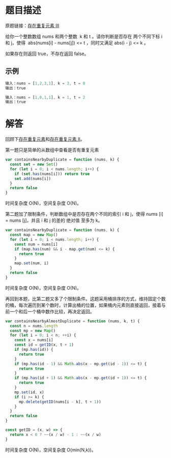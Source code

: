 # 题目描述

原题链接：[存在重复元素 III](https://leetcode-cn.com/problems/contains-duplicate-iii/)

给你一个整数数组 nums 和两个整数  k 和 t 。请你判断是否存在 两个不同下标 i 和 j，使得  abs(nums[i] - nums[j]) <= t ，同时又满足 abs(i - j) <= k 。

如果存在则返回 true，不存在返回 false。

## 示例

```js
输入：nums = [1,2,3,1], k = 3, t = 0
输出：true
```

```js
输入：nums = [1,0,1,1], k = 1, t = 2
输出：true
```

# 解答

回顾下[存在重复元素](https://leetcode-cn.com/problems/contains-duplicate/)和[存在重复元素 II](https://leetcode-cn.com/problems/contains-duplicate-ii/)。

第一题只是简单的从数组中查看是否有重复元素

```js
var containsNearbyDuplicate = function (nums, k) {
  const set = new Set()
  for (let i = 0; i < nums.length; i++) {
    if (set.has(nums[i])) return true
    set.add(nums[i])
  }
  return false
}
```

时间复杂度 O(N)，空间复杂度 O(N)。

第二题加了限制条件，判断数组中是否存在两个不同的索引 i 和 j，使得 nums [i] = nums [j]，并且 i 和 j 的差的 绝对值 至多为 k。

```js
var containsNearbyDuplicate = function (nums, k) {
  const map = new Map()
  for (let i = 0; i < nums.length; i++) {
    const num = nums[i]
    if (map.has(num) && i - map.get(num) <= k) {
      return true
    }
    map.set(num, i)
  }
  return false
}
```

时间复杂度 O(N)，空间复杂度 O(N)。

再回到本题，比第二题又多了个限制条件。这题采用桶排序的方式，维持固定个数的桶，每次遍历到某个数时，计算出桶的位置，如果桶内元素则直接返回，接着与前一个和后一个桶中数作比较，再决定返回。

```js
var containsNearbyAlmostDuplicate = function (nums, k, t) {
  const n = nums.length
  const mp = new Map()
  for (let i = 0; i < n; ++i) {
    const x = nums[i]
    const id = getID(x, t + 1)
    if (mp.has(id)) {
      return true
    }
    if (mp.has(id - 1) && Math.abs(x - mp.get(id - 1)) <= t) {
      return true
    }
    if (mp.has(id + 1) && Math.abs(x - mp.get(id + 1)) <= t) {
      return true
    }
    mp.set(id, x)
    if (i >= k) {
      mp.delete(getID(nums[i - k], t + 1))
    }
  }
  return false
}

const getID = (x, w) => {
  return x < 0 ? ~~(x / w) - 1 : ~~(x / w)
}
```

时间复杂度 O(N)，空间复杂度 O(min(N,k))。
